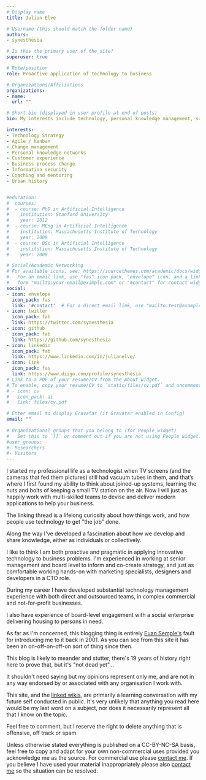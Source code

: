 ```yaml
---
# Display name
title: Julian Elve

# Username (this should match the folder name)
authors:
- synesthesia

# Is this the primary user of the site?
superuser: true

# Role/position
role: Proactive application of technology to business

# Organizations/Affiliations
organizations:
- name: 
  url: ""

# Short bio (displayed in user profile at end of posts)
bio: My interests include technology, personal knowledge management, social change

interests:
- Technology Strategy
- Agile / Kanban
- Change management
- Personal knowledge networks
- Customer experience
- Business process change 
- Information security 
- Coaching and mentoring
- Urban history


#education:
#  courses:
#  - course: PhD in Artificial Intelligence
#    institution: Stanford University
#    year: 2012
#  - course: MEng in Artificial Intelligence
#    institution: Massachusetts Institute of Technology
#    year: 2009
#  - course: BSc in Artificial Intelligence
#    institution: Massachusetts Institute of Technology
#    year: 2008

# Social/Academic Networking
# For available icons, see: https://sourcethemes.com/academic/docs/widgets/#icons
#   For an email link, use "fas" icon pack, "envelope" icon, and a link in the
#   form "mailto:your-email@example.com" or "#contact" for contact widget.
social:
- icon: envelope
  icon_pack: fas
  link: '#contact'  # For a direct email link, use "mailto:test@example.org".
- icon: twitter
  icon_pack: fab
  link: https://twitter.com/synesthesia
- icon: github
  icon_pack: fab
  link: https://github.com/synesthesia
- icon: linkedin
  icon_pack: fab
  link: https://www.linkedin.com/in/julianelve/
- icon: link
  icon_pack: fas
  link: https://www.diigo.com/profile/synesthesia
# Link to a PDF of your resume/CV from the About widget.
# To enable, copy your resume/CV to `static/files/cv.pdf` and uncomment the lines below.  
# - icon: cv
#   icon_pack: ai
#   link: files/cv.pdf

# Enter email to display Gravatar (if Gravatar enabled in Config)
email: ""
  
# Organizational groups that you belong to (for People widget)
#   Set this to `[]` or comment out if you are not using People widget.  
#user_groups:
#- Researchers
#- Visitors
---
```


I started my professional life as a technologist when TV screens (and the cameras that fed them pictures) still had vacuum tubes in them, and that’s where I first found my ability to think about joined-up systems, learning the nuts and bolts of keeping a small TV station on the air. Now I will just as happily work with multi-skilled teams to devise and deliver modern applications to help your business.

The linking thread is a lifelong curiosity about how things work, and how people use technology to get "the job" done.

Along the way I've developed a fascination about how we develop and share knowledge, either as individuals or collectively.

I like to think I am both proactive and pragmatic in applying innovative technology to business problems. I'm experienced in working at senior management and board level to inform and co-create strategy, and just as comfortable working hands-on with marketing specialists, designers and developers in a CTO role.

During my career I have developed substantial technology management experience with both direct and outsourced teams, in complex commercial and not-for-profit businesses.

I also have experience of board-level engagement with a social enterprise delivering housing to persons in need.

As far as I'm concerned, this blogging thing is entirely [Euan Semple's](http://euansemple.blog/) fault for introducing me to it back in 2001. As you can see from this site it has been an on-off-on-off-on sort of thing since then. 

This blog is likely to meander and stutter, there's 19 years of history right here to prove that, but it's "not dead yet"...

It shouldn't need saying but my opinions represent only me, and are not in any way endorsed by or associated with any organisation I work with. 

This site, and the [linked wikis](https://wiki.synesthesia.co.uk), are primarily a learning conversation with my future self conducted in public. It's very unlikely that anything you read here would be my last word on a subject, nor does it necessarily represent all that I know on the topic. 

Feel free to comment, but I reserve the right to delete anything that is offensive, off track or spam.

Unless otherwise stated everything is published on a CC-BY-NC-SA basis, feel free to copy and adapt for your own non-commercial uses provided you acknowledge me as the source. For commercial use please [contact me](#contact). If you believe I have used your material inappropriately please also [contact me](#contact) so the situation can be resolved.
